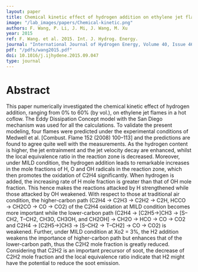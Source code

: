 ```yaml
---
layout: paper
title: Chemical kinetic effect of hydrogen addition on ethylene jet flames in a hot and diluted coflow
image: "/lab_images/papers/Chemical-kinetic.png"
authors: F. Wang, P. Li, J. Mi, J. Wang, M. Xu
year: 2015
ref: F. Wang. et al. 2015. Int. J. Hydrog. Energy.
journal: "International Journal of Hydrogen Energy, Volume 40, Issue 46, Pages 16634-16648, ISSN 0360-3199"
pdf: "/pdfs/wang2015.pdf"
doi: 10.1016/j.ijhydene.2015.09.047
type: journal
---
```


# Abstract


This paper numerically investigated the chemical kinetic effect of hydrogen addition, ranging from 0% to 60% (by vol.), on ethylene jet flames in a hot coflow. The Eddy Dissipation Concept model with the San Diego mechanism was used for all the calculations. To validate the present modeling, four flames were predicted under the experimental conditions of Medwell et al. [Combust. Flame 152 (2008) 100–113] and the predictions are found to agree quite well with the measurements. As the hydrogen content is higher, the jet entrainment and the jet velocity decay are enhanced, whilst the local equivalence ratio in the reaction zone is decreased. Moreover, under MILD condition, the hydrogen addition leads to remarkable increases in the mole fractions of H, O and OH radicals in the reaction zone, which then promotes the oxidation of C2H4 significantly. When hydrogen is added, the increasing rate of H mole fraction is greater than that of OH mole fraction. This hence makes the reactions attacked by H strengthened while those attacked by OH weakened. With respect to those at traditional air condition, the higher-carbon path (C2H4 → C2H3 → C2H2 → C2H, HCCO → CH2CO → CO → CO2) of the C2H4 oxidation at MILD condition becomes more important while the lower-carbon path (C2H4 → [C2H5→]CH3 → [S–CH2, T–CH2, CH3O, CH3OH, and CH2OH] → CH2O → HCO → CO → CO2 and C2H4 → [C2H5→]CH3 → [S–CH2 → T–CH2] → CO → CO2) is weakened. Further, under MILD condition at Xo2 = 3%, the H2 addition weakens the importance of higher-carbon path but enhances that of the lower-carbon path, thus the C2H2 mole fraction is greatly reduced. Considering that C2H2 is an important precursor of soot, the decrease of C2H2 mole fraction and the local equivalence ratio indicate that H2 might have the potential to reduce the soot emission.

